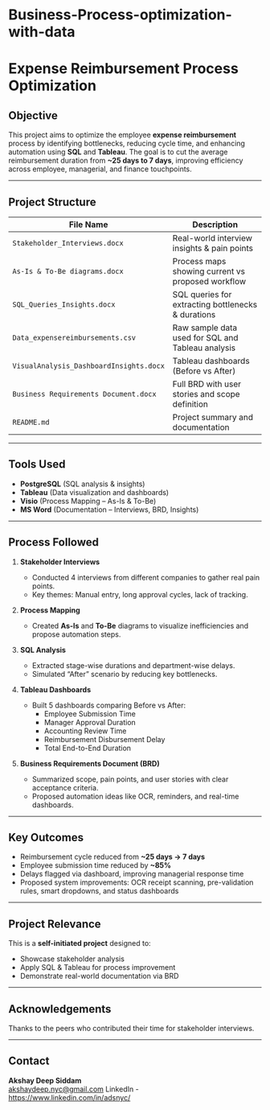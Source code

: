 # Business-Process-optimization-with-data

# Expense Reimbursement Process Optimization

## Objective
This project aims to optimize the employee **expense reimbursement** process by identifying bottlenecks, reducing cycle time, and enhancing automation using **SQL** and **Tableau**. The goal is to cut the average reimbursement duration from **~25 days to 7 days**, improving efficiency across employee, managerial, and finance touchpoints.

---

## Project Structure

| File Name                          | Description                                           |
|-----------------------------------|-------------------------------------------------------|
| `Stakeholder_Interviews.docx`     | Real-world interview insights & pain points          |
| `As-Is & To-Be diagrams.docx`     | Process maps showing current vs proposed workflow    |
| `SQL_Queries_Insights.docx`       | SQL queries for extracting bottlenecks & durations   |
| `Data_expensereimbursements.csv`  | Raw sample data used for SQL and Tableau analysis    |
| `VisualAnalysis_DashboardInsights.docx` | Tableau dashboards (Before vs After)         |
| `Business Requirements Document.docx` | Full BRD with user stories and scope definition |
| `README.md`                       | Project summary and documentation                    |

---

## Tools Used
- **PostgreSQL** (SQL analysis & insights)
- **Tableau** (Data visualization and dashboards)
- **Visio** (Process Mapping – As-Is & To-Be)
- **MS Word** (Documentation – Interviews, BRD, Insights)

---

## Process Followed

1. **Stakeholder Interviews**
   - Conducted 4 interviews from different companies to gather real pain points.
   - Key themes: Manual entry, long approval cycles, lack of tracking.

2. **Process Mapping**
   - Created **As-Is** and **To-Be** diagrams to visualize inefficiencies and propose automation steps.

3. **SQL Analysis**
   - Extracted stage-wise durations and department-wise delays.
   - Simulated “After” scenario by reducing key bottlenecks.

4. **Tableau Dashboards**
   - Built 5 dashboards comparing Before vs After:
     - Employee Submission Time
     - Manager Approval Duration
     - Accounting Review Time
     - Reimbursement Disbursement Delay
     - Total End-to-End Duration

5. **Business Requirements Document (BRD)**
   - Summarized scope, pain points, and user stories with clear acceptance criteria.
   - Proposed automation ideas like OCR, reminders, and real-time dashboards.

---

## Key Outcomes

- Reimbursement cycle reduced from **~25 days → 7 days**
- Employee submission time reduced by **~85%**
- Delays flagged via dashboard, improving managerial response time
- Proposed system improvements: OCR receipt scanning, pre-validation rules, smart dropdowns, and status dashboards

---

## Project Relevance

This is a **self-initiated project** designed to:
- Showcase stakeholder analysis
- Apply SQL & Tableau for process improvement
- Demonstrate real-world documentation via BRD

---

## Acknowledgements

Thanks to the peers who contributed their time for stakeholder interviews.

---

## Contact

**Akshay Deep Siddam**   
akshaydeep.nyc@gmail.com 
LinkedIn - https://www.linkedin.com/in/adsnyc/


